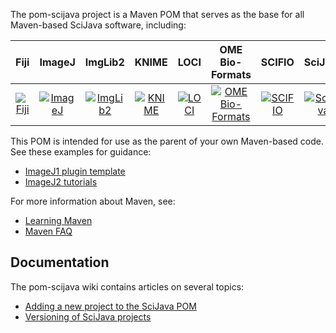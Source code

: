 The pom-scijava project is a Maven POM that serves as the base for all
Maven-based SciJava software, including:

| Fiji | ImageJ | ImgLib2 | KNIME | LOCI | OME<br>Bio-Formats | SCIFIO | SciJava | SLIM Curve |
|:----:|:------:|:------:|:-------:|:----:|:---------------:|:------:|:-------:|:----------:|
| [![Fiji](http://www.scijava.org/icons/fiji-icon-64.png)](https://github.com/fiji) | [![ImageJ](http://www.scijava.org/icons/imagej2-icon-64.png)](https://github.com/imagej) | [![ImgLib2](http://www.scijava.org/icons/imglib2-icon-64.png)](https://github.com/imglib) | [![KNIME](http://www.scijava.org/icons/knime-icon-64.png)](http://www.knime.org) | [![LOCI](http://www.scijava.org/icons/loci-icon-64.png)](https://github.com/uw-loci) | [![OME Bio-Formats](http://www.scijava.org/icons/bio-formats-icon-64.png)](https://github.com/openmicroscopy/bioformats) | [![SCIFIO](http://www.scijava.org/icons/scifio-icon-64.png)](https://github.com/scifio) | [![SciJava](http://www.scijava.org/icons/scijava-icon-64.png)](https://github.com/scijava) | [![SLIM Curve](http://www.scijava.org/icons/slim-curve-icon-64.png)](https://github.com/slim-curve) |

This POM is intended for use as the parent of your own Maven-based code.
See these examples for guidance:

* [ImageJ1 plugin template](https://github.com/imagej/minimal-ij1-plugin)
* [ImageJ2 tutorials](http://github.com/imagej/imagej-tutorials)

For more information about Maven, see:

* [Learning Maven](http://developer.imagej.net/learning-maven)
* [Maven FAQ](http://wiki.imagej.net/Maven_-_Frequently_Asked_Questions)

## Documentation

The pom-scijava wiki contains articles on several topics:

* [Adding a new project to the SciJava POM](https://github.com/scijava/pom-scijava/wiki/Adding-a-new-project-to-the-SciJava-POM)
* [Versioning of SciJava projects](https://github.com/scijava/pom-scijava/wiki/Versioning-of-SciJava-projects)
